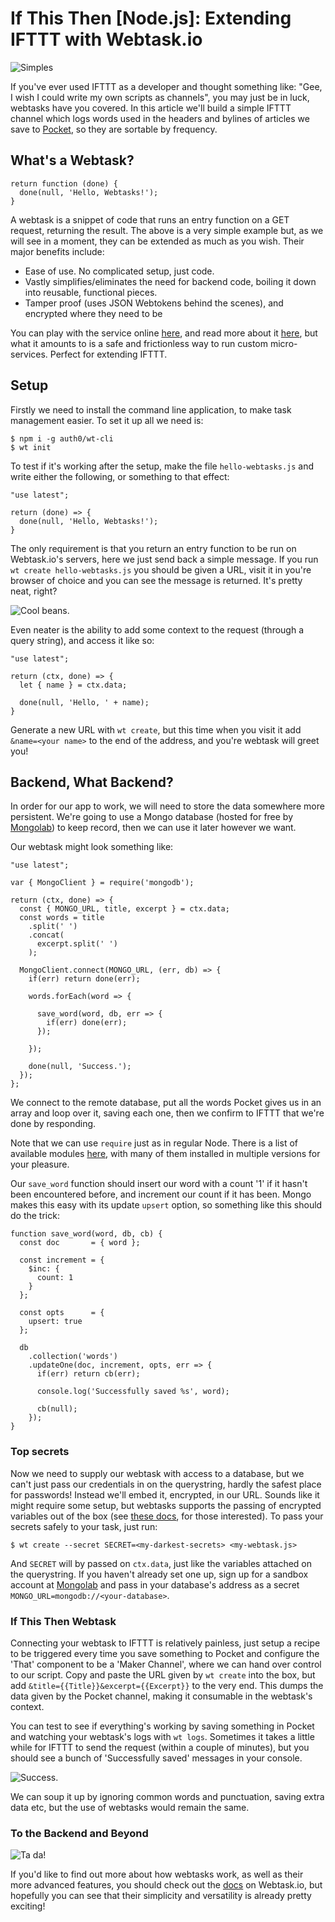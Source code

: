 # If This Then [Node.js]: Extending IFTTT with Webtask.io

![Simples](/IFTTT-diagram.jpg "Simples")

If you've ever used IFTTT as a developer and thought something like: "Gee, I wish I could write my own scripts as channels", you may just be in luck, webtasks have you covered. In this article we'll build a simple IFTTT channel which logs words used in the headers and bylines of articles we save to [Pocket](https://getpocket.com/), so they are sortable by frequency.

## What's a Webtask?

```
return function (done) {
  done(null, 'Hello, Webtasks!');
}
```

A webtask is a snippet of code that runs an entry function on a GET request, returning the result. The above is a very simple example but, as we will see in a moment, they can be extended as much as you wish. Their major benefits include:

+ Ease of use. No complicated setup, just code.
+ Vastly simplifies/eliminates the need for backend code, boiling it down into reusable, functional pieces.
+ Tamper proof (uses JSON Webtokens behind the scenes), and encrypted where they need to be

You can play with the service online [here](https://webtask.io/tryit), and read more about it [here](https://webtask.io/docs), but what it amounts to is a safe and frictionless way to run custom micro-services. Perfect for extending IFTTT.

## Setup

Firstly we need to install the command line application, to make task management easier. To set it up all we need is:

```
$ npm i -g auth0/wt-cli
$ wt init
```

To test if it's working after the setup, make the file `hello-webtasks.js` and write either the following, or something to that effect:

```
"use latest";

return (done) => {
  done(null, 'Hello, Webtasks!');
}
```

The only requirement is that you return an entry function to be run on Webtask.io's servers, here we just send back a simple message. If you run `wt create hello-webtasks.js` you should be given a URL, visit it in you're browser of choice and you can see the message is returned. It's pretty neat, right?

![Cool beans.](/IFTTT1.jpg "Hello There!")

Even neater is the ability to add some context to the request (through a query string), and access it like so:

```
"use latest";

return (ctx, done) => {
  let { name } = ctx.data;

  done(null, 'Hello, ' + name);
}
```

Generate a new URL with `wt create`, but this time when you visit it add `&name=<your name>` to the end of the address, and you're webtask will greet you!

## Backend, What Backend?

In order for our app to work, we will need to store the data somewhere more persistent. We're going to use a Mongo database (hosted for free by [Mongolab](https://mongolab.com)) to keep record, then we can use it later however we want.

Our webtask might look something like:

```
"use latest";

var { MongoClient } = require('mongodb');

return (ctx, done) => {
  const { MONGO_URL, title, excerpt } = ctx.data;
  const words = title
    .split(' ')
    .concat(
      excerpt.split(' ')
    );

  MongoClient.connect(MONGO_URL, (err, db) => {
    if(err) return done(err);

    words.forEach(word => {

      save_word(word, db, err => {
        if(err) done(err);
      });

    });

    done(null, 'Success.');
  });
};
```

We connect to the remote database, put all the words Pocket gives us in an array and loop over it, saving each one, then we confirm to IFTTT that we're done by responding.

Note that we can use `require` just as in regular Node. There is a list of available modules [here](https://tehsis.github.io/webtaskio-canirequire/), with many of them installed in multiple versions for your pleasure.

Our `save_word` function should insert our word with a count '1' if it hasn't been encountered before, and increment our count if it has been. Mongo makes this easy with its update `upsert` option, so something like this should do the trick:

```
function save_word(word, db, cb) {
  const doc       = { word };

  const increment = {
    $inc: {
      count: 1
    }
  };

  const opts      = {
    upsert: true
  };

  db
    .collection('words')
    .updateOne(doc, increment, opts, err => {
      if(err) return cb(err);

      console.log('Successfully saved %s', word);

      cb(null);
    });
}
```

### Top secrets

Now we need to supply our webtask with access to a database, but we can't just pass our credentials in on the querystring, hardly the safest place for passwords! Instead we'll embed it, encrypted, in our URL. Sounds like it might require some setup, but webtasks supports the passing of encrypted variables out of the box (see [these docs](https://webtask.io/docs/token), for those interested). To pass your secrets safely to your task, just run:

```
$ wt create --secret SECRET=<my-darkest-secrets> <my-webtask.js>
```

And `SECRET` will by passed on `ctx.data`, just like the variables attached on the querystring. If you haven't already set one up, sign up for a sandbox account at [Mongolab](mongolab.com/) and pass in your database's address as a secret `MONGO_URL=mongodb://<your-database>`.

### If This Then Webtask
 
Connecting your webtask to IFTTT is relatively painless, just setup a recipe to be triggered every time you save something to Pocket and configure the 'That' component to be a 'Maker Channel', where we can hand over control to our script. Copy and paste the URL given by `wt create` into the box, but add `&title={{Title}}&excerpt={{Excerpt}}` to the very end. This dumps the data given by the Pocket channel, making it consumable in the webtask's context.

You can test to see if everything's working by saving something in Pocket and watching your webtask's logs with `wt logs`. Sometimes it takes a little while for IFTTT to send the request (within a couple of minutes), but you should see a bunch of 'Successfully saved' messages in your console.

![Success.](/IFTTT2.jpg "Nice logging skills.")

We can soup it up by ignoring common words and punctuation, saving extra data etc, but the use of webtasks would remain the same.

### To the Backend and Beyond

![Ta da!](/IFTTT3.jpg "Ta da!")

If you'd like to find out more about how webtasks work, as well as their more advanced features, you should check out the [docs](https://webtask.io/docs) on Webtask.io, but hopefully you can see that their simplicity and versatility is already pretty exciting!
